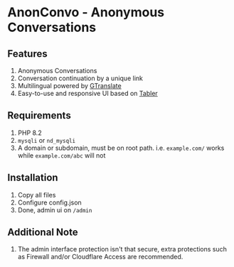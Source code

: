 # AnonConvo - Anonymous Conversations

## Features
1. Anonymous Conversations
2. Conversation continuation by a unique link
3. Multilingual powered by [GTranslate](https://gtranslate.io/website-translator-widget)
4. Easy-to-use and responsive UI based on [Tabler](https://tabler.io)

## Requirements
1. PHP 8.2
2. `mysqli` or `nd_mysqli`
3. A domain or subdomain, must be on root path. i.e. `example.com/` works while `example.com/abc` will not

## Installation
1. Copy all files
2. Configure config.json
3. Done, admin ui on `/admin`

## Additional Note
1. The admin interface protection isn't that secure, extra protections such as Firewall and/or Cloudflare Access are recommended.
